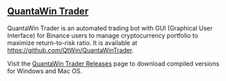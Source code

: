 ## <a href="https://github.com/QtWin/QuantaWinTrader">QuantaWin Trader</a> 
QuantaWin Trader is an automated trading bot with GUI (Graphical User Interface) for Binance users to manage cryptocurrency portfolio to maximize return-to-risk ratio. 
It is available at https://github.com/QtWin/QuantaWinTrader.

Visit the [QuantaWin Trader Releases](https://github.com/QuantaWin/QuantaWinTrader/releases) page to download compiled versions for Windows and Mac OS. 
